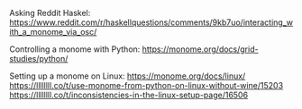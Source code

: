 Asking Reddit Haskel:
  https://www.reddit.com/r/haskellquestions/comments/9kb7uo/interacting_with_a_monome_via_osc/

Controlling a monome with Python:
  https://monome.org/docs/grid-studies/python/

Setting up a monome on Linux:
  https://monome.org/docs/linux/
    https://llllllll.co/t/use-monome-from-python-on-linux-without-wine/15203
    https://llllllll.co/t/inconsistencies-in-the-linux-setup-page/16506
